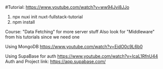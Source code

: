 #Tutorial: https://www.youtube.com/watch?v=ww94Jvi8JJo

1. npx nuxi init nuxt-fullstack-tutorial
2. npm install


Course: "Data Fetching" for more server stuff
Also look for "Middleware" from his tutorials since we need one


Using MongoDB
https://www.youtube.com/watch?v=EidO0c9L6b0


Using SupaBase for auth
https://www.youtube.com/watch?v=IcaL1RfnU44
Auth and Project link: https://app.supabase.com/




